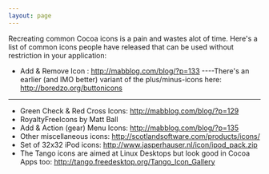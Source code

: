 ```yaml
---
layout: page
---
```


Recreating common Cocoa icons is a pain and wastes alot of time. Here's a list of common icons people have released that can be used without restriction in your application:


* Add & Remove Icon : http://mabblog.com/blog/?p=133
----There's an earlier (and IMO better) variant of the plus/minus-icons here: http://boredzo.org/buttonicons
----
* Green Check & Red Cross Icons: http://mabblog.com/blog/?p=129
* RoyaltyFreeIcons by Matt Ball
* Add & Action (gear) Menu Icons: http://mabblog.com/blog/?p=135
* Other miscellaneous icons: http://scotlandsoftware.com/products/icons/
* Set of 32x32 iPod icons: http://www.jasperhauser.nl/icon/ipod_pack.zip
* The Tango icons are aimed at Linux Desktops but look good in Cocoa Apps too: http://tango.freedesktop.org/Tango_Icon_Gallery

